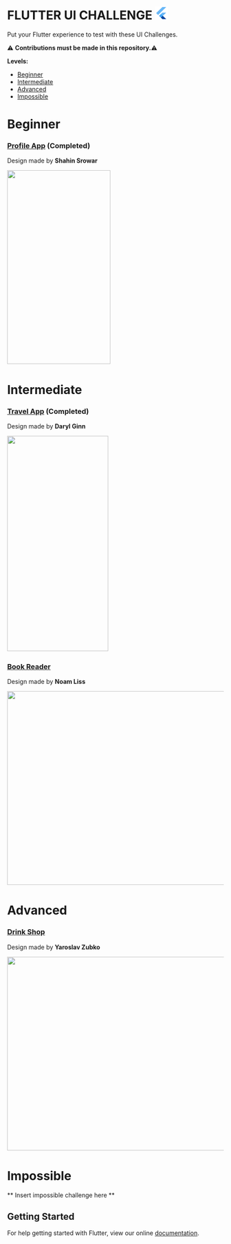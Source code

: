 # FLUTTER UI CHALLENGE <img src="flutter-logo.png" alt="Flutter" width="30" height="30" />

Put your Flutter experience to test with these UI Challenges. 

:warning: **Contributions must be made in this repository.**:warning:

**Levels:**
- [Beginner](#beginner)
- [Intermediate](#intermediate)
- [Advanced](#advanced)
- [Impossible](#impossible)



# Beginner

### [Profile App](https://github.com/tomialagbe/flutter_ui_challenges/tree/master/profile) (Completed)
Design made by **Shahin Srowar**

[<img src="https://github.com/tomialagbe/flutter_ui_challenges/blob/master/profile/profile_screen.png" width="240" height="450">](https://dribbble.com/shots/4249249-Profile-App-Screen-Exploration)

# Intermediate 

### [Travel App](https://github.com/tomialagbe/flutter_ui_challenges/tree/master/travel) (Completed)
Design made by **Daryl Ginn**

[<img src="https://github.com/tomialagbe/flutter_ui_challenges/blob/master/travel/travel_app.gif" width="235" height="500">](https://dribbble.com/shots/4301490-Travel-App)


### [Book Reader](https://dribbble.com/shots/3911197-DesignBetter-co-app-concept-in-InVision-Studio)
Design made by **Noam Liss**

[<img src="https://cdn.dribbble.com/users/128918/screenshots/3911197/noam-dribbble-v8.gif" width="600" height="450">](https://dribbble.com/shots/3911197-DesignBetter-co-app-concept-in-InVision-Studio)

# Advanced

### [Drink Shop](https://github.com/tomialagbe/flutter_ui_challenges/tree/master/drinkshop)
Design made by **Yaroslav Zubko**

[<img src="https://github.com/tomialagbe/flutter_ui_challenges/blob/master/drinkshop.gif" width="600" height="450">](https://dribbble.com/shots/3843453-Drink-Shop)

# Impossible

** Insert impossible challenge here **

## Getting Started

For help getting started with Flutter, view our online
[documentation](https://flutter.io/docs).
